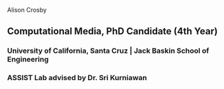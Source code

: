 Alison Crosby
## Computational Media, PhD Candidate (4th Year)
### University of California, Santa Cruz | Jack Baskin School of Engineering
### ASSIST Lab advised by Dr. Sri Kurniawan 
